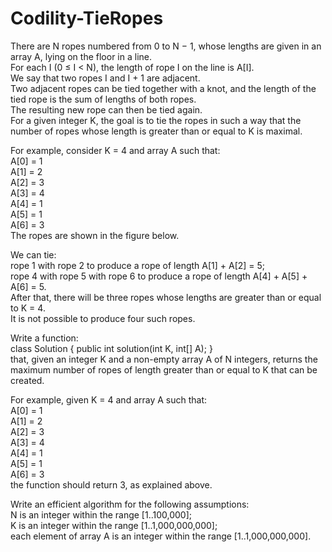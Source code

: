 # Codility-TieRopes
There are N ropes numbered from 0 to N − 1, whose lengths are given in an array A, lying on the floor in a line.</br>
For each I (0 ≤ I < N), the length of rope I on the line is A[I].</br>
We say that two ropes I and I + 1 are adjacent.</br>
Two adjacent ropes can be tied together with a knot, and the length of the tied rope is the sum of lengths of both ropes.</br> 
The resulting new rope can then be tied again.</br>
For a given integer K, the goal is to tie the ropes in such a way that the number of ropes whose length is greater than or equal to K is maximal.

For example, consider K = 4 and array A such that:</br>
A[0] = 1</br>
A[1] = 2</br>
A[2] = 3</br>
A[3] = 4</br>
A[4] = 1</br>
A[5] = 1</br>
A[6] = 3</br>
The ropes are shown in the figure below.

We can tie:</br>
rope 1 with rope 2 to produce a rope of length A[1] + A[2] = 5;</br>
rope 4 with rope 5 with rope 6 to produce a rope of length A[4] + A[5] + A[6] = 5.</br>
After that, there will be three ropes whose lengths are greater than or equal to K = 4.</br> 
It is not possible to produce four such ropes.

Write a function:</br>
class Solution { public int solution(int K, int[] A); }</br>
that, given an integer K and a non-empty array A of N integers, returns the maximum number of ropes of length greater than or equal to K that can be created.

For example, given K = 4 and array A such that:</br>
A[0] = 1</br>
A[1] = 2</br>
A[2] = 3</br>
A[3] = 4</br>
A[4] = 1</br>
A[5] = 1</br>
A[6] = 3</br>
the function should return 3, as explained above.

Write an efficient algorithm for the following assumptions:</br>
N is an integer within the range [1..100,000];</br>
K is an integer within the range [1..1,000,000,000];</br>
each element of array A is an integer within the range [1..1,000,000,000].
